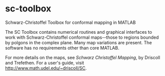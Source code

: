 sc-toolbox
==========

Schwarz-Christoffel Toolbox for conformal mapping in MATLAB

The SC Toolbox contains numerical routines and graphical interfaces to work with Schwarz-Christoffel conformal maps--those to regions bounded by polgons in the complex plane. Many map variations are present. The software has no requirements other than core MATLAB.

For more details on the maps, see _Schwarz Christoffel Mapping_, by Driscoll and Trefethen. For a user's guide, visit http://www.math.udel.edu/~driscoll/SC.
